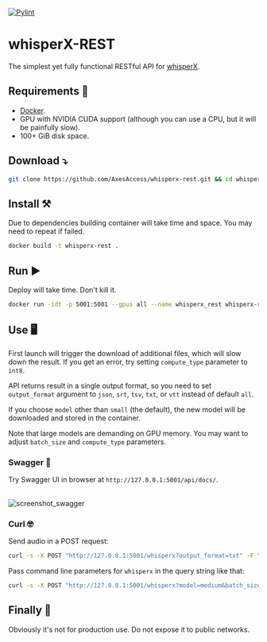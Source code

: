 [![Pylint](https://github.com/AxesAccess/whisperx-rest/actions/workflows/pylint.yml/badge.svg)](https://github.com/AxesAccess/whisperx-rest/actions/workflows/pylint.yml)

# whisperX-REST
The simplest yet fully functional RESTful API for [whisperX](https://github.com/m-bain/whisperX).

## Requirements 📃

* [Docker](https://docs.docker.com/get-docker/).
* GPU with NVIDIA CUDA support (although you can use a CPU, but it will be painfully slow).
* 100+ GiB disk space.

##  Download ⤵️

```bash
git clone https://github.com/AxesAccess/whisperx-rest.git && cd whisperx-rest
```

## Install ⚒️

Due to dependencies building container will take time and space. You may need to repeat if failed.

```bash
docker build -t whisperx-rest .
```

## Run ▶️

Deploy will take time. Don't kill it.

```bash
docker run -idt -p 5001:5001 --gpus all --name whisperx_rest whisperx-rest
```

## Use 🖥️

First launch will trigger the download of additional files, which will slow down the result. If you get an error, try setting ``compute_type`` parameter to ``int8``.

API returns result in a single output format, so you need to set ``output_format`` argument to ``json``, ``srt``, ``tsv``, ``txt``, or ``vtt`` instead of default ``all``.

If you choose ``model`` other than ``small`` (the default), the new model will be downloaded and stored in the container.

Note that large models are demanding on GPU memory. You may want to adjust ``batch_size`` and ``compute_type`` parameters.

### Swagger 🐰

Try Swagger UI in browser at ``http://127.0.0.1:5001/api/docs/``.

</br>
<img alt="screenshot_swagger" src="figures/screenshot_swagger.png">

### Curl 🤓

Send audio in a POST request:

```bash
curl -s -X POST "http://127.0.0.1:5001/whisperx?output_format=txt" -F "audio=@sample/CNVSample227.wav"
```

Pass command line parameters for ``whisperx`` in the query string like that:

```bash
curl -s -X POST "http://127.0.0.1:5001/whisperx?model=medium&batch_size=4&fp16=False&compute_type=int8&language=en&output_format=json" -F "audio=@sample/CNVSample227.wav"
```

## Finally 🙏

Obviously it's not for production use. Do not expose it to public networks.
